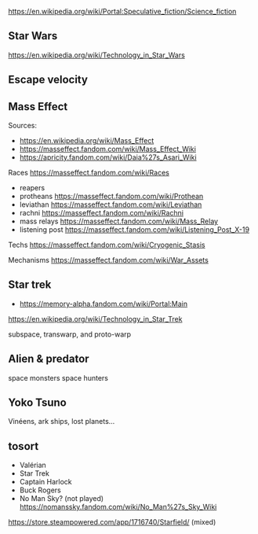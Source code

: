 

https://en.wikipedia.org/wiki/Portal:Speculative_fiction/Science_fiction



## Star Wars
https://en.wikipedia.org/wiki/Technology_in_Star_Wars


## Escape velocity


## Mass Effect
Sources:
* https://en.wikipedia.org/wiki/Mass_Effect
* https://masseffect.fandom.com/wiki/Mass_Effect_Wiki
* https://apricity.fandom.com/wiki/Daia%27s_Asari_Wiki

Races https://masseffect.fandom.com/wiki/Races
* reapers
* protheans https://masseffect.fandom.com/wiki/Prothean
* leviathan https://masseffect.fandom.com/wiki/Leviathan
* rachni https://masseffect.fandom.com/wiki/Rachni
* mass relays https://masseffect.fandom.com/wiki/Mass_Relay
* listening post https://masseffect.fandom.com/wiki/Listening_Post_X-19

Techs
https://masseffect.fandom.com/wiki/Cryogenic_Stasis

Mechanisms
https://masseffect.fandom.com/wiki/War_Assets


## Star trek
* https://memory-alpha.fandom.com/wiki/Portal:Main


https://en.wikipedia.org/wiki/Technology_in_Star_Trek

subspace, transwarp, and proto-warp

## Alien & predator
space monsters
space hunters


## Yoko Tsuno
Vinéens, ark ships, lost planets...


## tosort

- Valérian
- Star Trek
- Captain Harlock
- Buck Rogers
- No Man Sky? (not played) https://nomanssky.fandom.com/wiki/No_Man%27s_Sky_Wiki

https://store.steampowered.com/app/1716740/Starfield/ (mixed)
